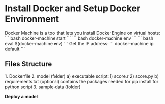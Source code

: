 <h1>Install Docker and Setup Docker Environment</h1>
Docker Machine is a tool that lets you install Docker Engine on virtual hosts:
``` bash
docker-machine start
```
``` bash
docker-machine env
```
``` bash
eval $(docker-machine env)
```
Get the IP address:
```
docker-machine ip default
```
<h2>Files Structure</h2>
1. Dockerfile
2. model (folder)
	a) executable script:
		1) score.r
		2) score.py
	b) requirements.txt (optional) contains the packages needed for pip install for python script
3. sample-data (folder)

<b>Deploy a model</b>
